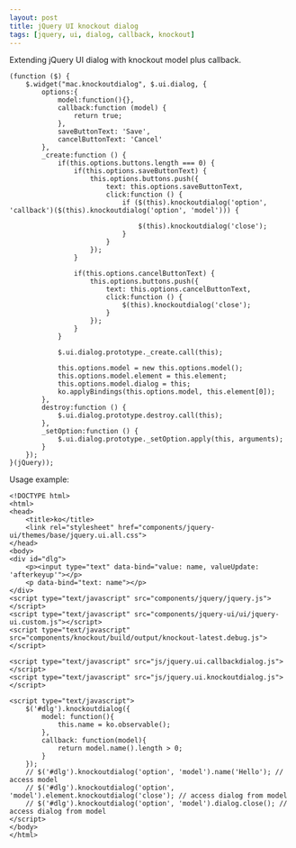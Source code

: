 ```yaml
---
layout: post
title: jQuery UI knockout dialog
tags: [jquery, ui, dialog, callback, knockout]
---
```


Extending jQuery UI dialog with knockout model plus callback.

	(function ($) {
	    $.widget("mac.knockoutdialog", $.ui.dialog, {
	        options:{
	            model:function(){},
	            callback:function (model) {
	                return true;
	            },
	            saveButtonText: 'Save',
	            cancelButtonText: 'Cancel'
	        },
	        _create:function () {
	            if(this.options.buttons.length === 0) {
		            if(this.options.saveButtonText) {
		                this.options.buttons.push({
		                    text: this.options.saveButtonText,
		                    click:function () {
		                        if ($(this).knockoutdialog('option', 'callback')($(this).knockoutdialog('option', 'model'))) {

		                            $(this).knockoutdialog('close');
		                        }
		                    }
		                });
		            }

		            if(this.options.cancelButtonText) {
		                this.options.buttons.push({
		                    text: this.options.cancelButtonText,
		                    click:function () {
		                        $(this).knockoutdialog('close');
		                    }
		                });
		            }
		        }

	            $.ui.dialog.prototype._create.call(this);

	            this.options.model = new this.options.model();
	            this.options.model.element = this.element;
	            this.options.model.dialog = this;
	            ko.applyBindings(this.options.model, this.element[0]);
	        },
	        destroy:function () {
	            $.ui.dialog.prototype.destroy.call(this);
	        },
	        _setOption:function () {
	            $.ui.dialog.prototype._setOption.apply(this, arguments);
	        }
	    });
	}(jQuery));

Usage example:

	<!DOCTYPE html>
	<html>
	<head>
	    <title>ko</title>
	    <link rel="stylesheet" href="components/jquery-ui/themes/base/jquery.ui.all.css">
	</head>
	<body>
	<div id="dlg">
	    <p><input type="text" data-bind="value: name, valueUpdate: 'afterkeyup'"></p>
	    <p data-bind="text: name"></p>
	</div>
	<script type="text/javascript" src="components/jquery/jquery.js"></script>
	<script type="text/javascript" src="components/jquery-ui/ui/jquery-ui.custom.js"></script>
	<script type="text/javascript" src="components/knockout/build/output/knockout-latest.debug.js"></script>

	<script type="text/javascript" src="js/jquery.ui.callbackdialog.js"></script>
	<script type="text/javascript" src="js/jquery.ui.knockoutdialog.js"></script>

	<script type="text/javascript">
	    $('#dlg').knockoutdialog({
	        model: function(){
	            this.name = ko.observable();
	        },
	        callback: function(model){
	            return model.name().length > 0;
	        }
	    });
	    // $('#dlg').knockoutdialog('option', 'model').name('Hello'); // access model
	    // $('#dlg').knockoutdialog('option', 'model').element.knockoutdialog('close'); // access dialog from model
	    // $('#dlg').knockoutdialog('option', 'model').dialog.close(); // access dialog from model
	</script>
	</body>
	</html>
